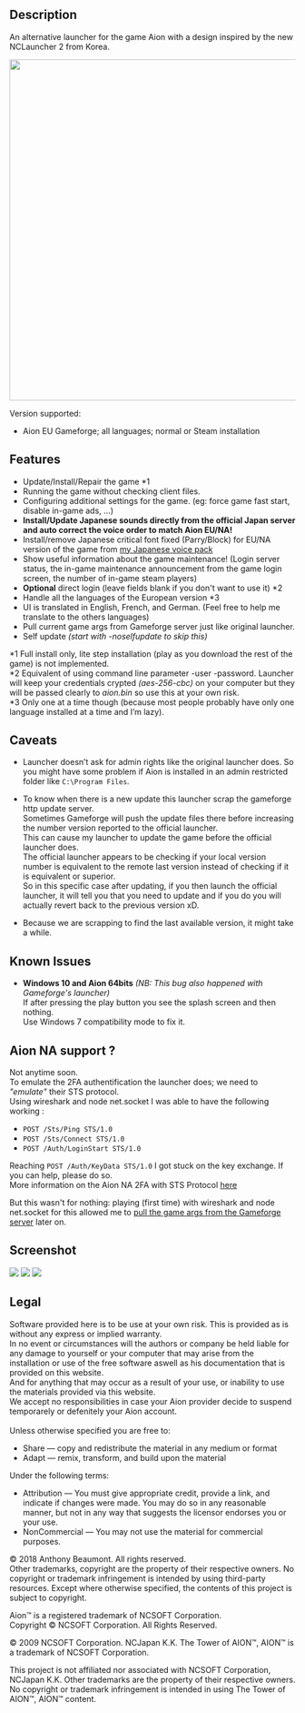 Description
-----------
An alternative launcher for the game Aion with a design inspired by the new NCLauncher 2 from Korea.

<p align="center">
<img src="https://github.com/xan105/Aion-Launcher/raw/master/screenshot/main_no_maintenance.png" width="600px">
</p>

Version supported:<br/>
  - Aion EU Gameforge; all languages; normal or Steam installation

Features
--------

  - Update/Install/Repair the game *1
  - Running the game without checking client files.
  - Configuring additional settings for the game. (eg: force game fast start, disable in-game ads, ...)
  - **Install/Update Japanese sounds directly from the official Japan server and auto correct the voice order to match Aion EU/NA!**
  - Install/remove Japanese critical font fixed (Parry/Block) for EU/NA version of the game from [my Japanese voice pack](https://github.com/xan105/Aion-Japanese-Voice-Pack)
  - Show useful information about the game maintenance! (Login server status, the in-game maintenance announcement from the game login screen, the number of in-game steam players)
  - **Optional** direct login (leave fields blank if you don't want to use it) *2
  - Handle all the languages of the European version *3
  - UI is translated in English, French, and German. (Feel free to help me translate to the others languages)
  - Pull current game args from Gameforge server just like original launcher.
  - Self update _(start with -noselfupdate to skip this)_

*1 Full install only, lite step installation (play as you download the rest of the game) is not implemented.<br/>
*2 Equivalent of using command line parameter -user -password. Launcher will keep your credentials crypted *(aes-256-cbc)* on your computer but they will be passed clearly to *aion.bin* so use this at your own risk.<br/>
*3 Only one at a time though (because most people probably have only one language installed at a time and I’m lazy).

Caveats
-------

- Launcher doesn’t ask for admin rights like the original launcher does. So you might have some problem if Aion is installed in an admin restricted folder like `C:\Program Files`.
  
- To know when there is a new update this launcher scrap the gameforge http update server.<br/>
Sometimes Gameforge will push the update files there before increasing the number version reported to the official launcher.<br/>
This can cause my launcher to update the game before the official launcher does.<br/>
The official launcher appears to be checking if your local version number is equivalent to the remote last version instead of checking if it is equivalent or superior.<br/>
So in this specific case after updating, if you then launch the official launcher, it will tell you that you need to update and if you do you will actually revert back to the previous version xD.
    
- Because we are scrapping to find the last available version, it might take a while.
    
Known Issues
------------

-  **Windows 10 and Aion 64bits** *(NB: This bug also happened with Gameforge's launcher)* <br/>
   If after pressing the play button you see the splash screen and then nothing.<br/>
   Use Windows 7 compatibility mode to fix it.<br/>
   
Aion NA support ?
-----------------
Not anytime soon.<br/>
To emulate the 2FA authentification the launcher does; we need to *"emulate"* their STS protocol.<br/>
Using wireshark and node net.socket I was able to have the following working :
 - `POST /Sts/Ping STS/1.0`
 - `POST /Sts/Connect STS/1.0`
 - `POST /Auth/LoginStart STS/1.0`
 
 Reaching `POST /Auth/KeyData STS/1.0` I got stuck on the key exchange. If you can help, please do so.<br/>
 More information on the Aion NA 2FA with STS Protocol [here](https://github.com/xan105/Aion-Launcher/wiki/%5BAion-NA%5D-STS-(Station-to-Station)-protocol)<br/>
 
 But this wasn't for nothing: playing (first time) with wireshark and node net.socket for this allowed me to [pull the game args from the Gameforge server](https://github.com/xan105/Aion-Launcher/wiki/Gameforge-TCP-packet-(Launcher-to-Server)) later on.
   
Screenshot
----------

<img src="https://github.com/xan105/Aion-Launcher/raw/master/screenshot/main_preparing.png"/>
<img src="https://github.com/xan105/Aion-Launcher/raw/master/screenshot/settings.png"/>
<img src="https://github.com/xan105/Aion-Launcher/raw/master/screenshot/main_no_maintenance.png">


Legal
-----
Software provided here is to be use at your own risk. This is provided as is without any express or implied warranty.<br/>
In no event or circumstances will the authors or company be held liable for any damage to yourself or your computer that may arise from the installation or use of the free software aswell as his documentation that is provided on this website.<br/>
And for anything that may occur as a result of your use, or inability to use the materials provided via this website.<br/> We accept no responsibilities in case your Aion provider decide to suspend temporarely or defenitely your Aion account.<br/>
<br/>
Unless otherwise specified you are free to:<br/>

- Share — copy and redistribute the material in any medium or format<br/>
- Adapt — remix, transform, and build upon the material<br/>

Under the following terms:<br/>

- Attribution — You must give appropriate credit, provide a link, and indicate if changes were made. You may do so in any reasonable manner, but not in any way that suggests the licensor endorses you or your use.<br/>
- NonCommercial — You may not use the material for commercial purposes.<br/>

© 2018 Anthony Beaumont. All rights reserved. <br/>
Other trademarks, copyright are the property of their respective owners. No copyright or trademark infringement is intended by using third-party resources. Except where otherwise specified, the contents of this project is subject to copyright.<br/>

Aion™ is a registered trademark of NCSOFT Corporation.<br/>
Copyright © NCSOFT Corporation. All Rights Reserved.<br/>

© 2009 NCSOFT Corporation. NCJapan K.K. The Tower of AION™, AION™ is a trademark of NCSOFT Corporation. <br/>

This project is not affiliated nor associated with NCSOFT Corporation, NCJapan K.K. Other trademarks are the property of their respective owners. No copyright or trademark infringement is intended in using The Tower of AION™, AION™ content.<br/>
  
